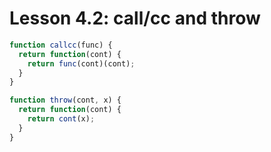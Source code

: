 # Lesson 4.2: call/cc and throw

```javascript
function callcc(func) {
  return function(cont) {
    return func(cont)(cont);
  }
}
```

```javascript
function throw(cont, x) {
  return function(cont) {
    return cont(x);
  }
}
```